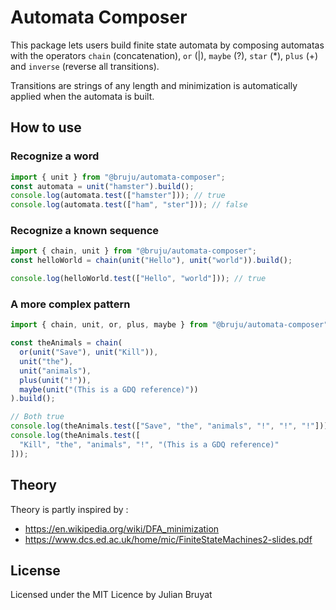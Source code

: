 # Automata Composer

This package lets users build finite state automata by composing
automatas with the operators `chain` (concatenation), `or` (|),
`maybe` (?), `star` (*), `plus` (+) and `inverse` (reverse all transitions).

Transitions are strings of any length and minimization is automatically applied
when the automata is built.


## How to use

### Recognize a word

```js
import { unit } from "@bruju/automata-composer"; 
const automata = unit("hamster").build();
console.log(automata.test(["hamster"])); // true
console.log(automata.test(["ham", "ster"])); // false
```


### Recognize a known sequence

```js
import { chain, unit } from "@bruju/automata-composer"; 
const helloWorld = chain(unit("Hello"), unit("world")).build();

console.log(helloWorld.test(["Hello", "world"])); // true
```


### A more complex pattern

```js
import { chain, unit, or, plus, maybe } from "@bruju/automata-composer"; 

const theAnimals = chain(
  or(unit("Save"), unit("Kill")),
  unit("the"),
  unit("animals"),
  plus(unit("!")),
  maybe(unit("(This is a GDQ reference)"))
).build();

// Both true
console.log(theAnimals.test(["Save", "the", "animals", "!", "!", "!"]));
console.log(theAnimals.test([
  "Kill", "the", "animals", "!", "(This is a GDQ reference)"
]));
```


## Theory

Theory is partly inspired by :
- https://en.wikipedia.org/wiki/DFA_minimization
- https://www.dcs.ed.ac.uk/home/mic/FiniteStateMachines2-slides.pdf 


## License

Licensed under the MIT Licence by Julian Bruyat
